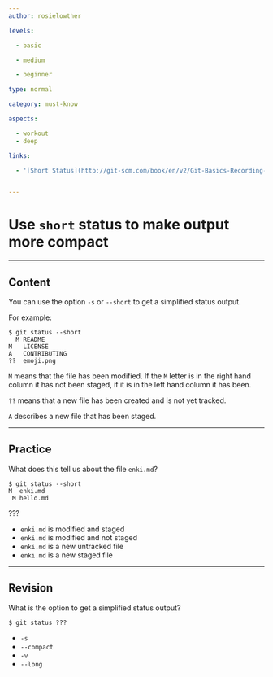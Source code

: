 ```yaml
---
author: rosielowther

levels:

  - basic

  - medium

  - beginner

type: normal

category: must-know

aspects:

  - workout
  - deep

links:

  - '[Short Status](http://git-scm.com/book/en/v2/Git-Basics-Recording-Changes-to-the-Repository){documentation}'


---
```


# Use `short` status to make output more compact

---
## Content

You can use the option `-s` or `--short` to get a simplified status output.

For example:
```
$ git status --short
  M README
M   LICENSE
A   CONTRIBUTING
??  emoji.png
```
`M` means that the file has been modified. If the `M` letter is in the right hand column it has not been staged, if it is in the left hand column it has been.

`??` means that a new file has been created and is not yet tracked.

`A` describes a new file that has been staged.

---
## Practice

What does this tell us about the file `enki.md`?
```
$ git status --short
M  enki.md
 M hello.md
```
???

* `enki.md` is modified and staged
* `enki.md` is modified and not staged
* `enki.md` is a new untracked file
* `enki.md` is a new staged file

---
## Revision

What is the option to get a simplified status output?
```
$ git status ???
```

* `-s`
* `--compact`
* `-v`
* `--long`

 
